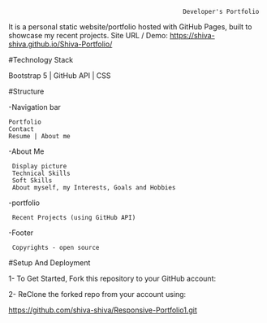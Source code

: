                                                     Developer's Portfolio

It is a personal static website/portfolio  hosted with GitHub Pages, built to showcase my recent projects. 
Site URL / Demo: https://shiva-shiva.github.io/Shiva-Portfolio/


#Technology Stack

Bootstrap 5 | GitHub API | CSS

#Structure

-Navigation bar

    Portfolio
    Contact 
    Resume | About me

-About Me

     Display picture
     Technical Skills
     Soft Skills
     About myself, my Interests, Goals and Hobbies

-portfolio

     Recent Projects (using GitHub API)

-Footer

     Copyrights - open source

#Setup And Deployment

1- To Get Started, Fork this repository to your GitHub account:

2- ReClone the forked repo from your account using:

https://github.com/shiva-shiva/Responsive-Portfolio1.git
